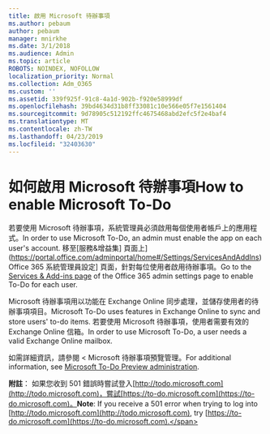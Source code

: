 ```yaml
---
title: 啟用 Microsoft 待辦事項
ms.author: pebaum
author: pebaum
manager: mnirkhe
ms.date: 3/1/2018
ms.audience: Admin
ms.topic: article
ROBOTS: NOINDEX, NOFOLLOW
localization_priority: Normal
ms.collection: Adm_O365
ms.custom: ''
ms.assetid: 339f925f-91c8-4a1d-902b-f920e58999df
ms.openlocfilehash: 39bd4634d31b8ff33081c10e566e05f7e1561404
ms.sourcegitcommit: 9d78905c512192ffc4675468abd2efc5f2e4baf4
ms.translationtype: MT
ms.contentlocale: zh-TW
ms.lasthandoff: 04/23/2019
ms.locfileid: "32403630"
---
```

# <a name="how-to-enable-microsoft-to-do"></a><span data-ttu-id="1c085-102">如何啟用 Microsoft 待辦事項</span><span class="sxs-lookup"><span data-stu-id="1c085-102">How to enable Microsoft To-Do</span></span>

<span data-ttu-id="1c085-103">若要使用 Microsoft 待辦事項，系統管理員必須啟用每個使用者帳戶上的應用程式。</span><span class="sxs-lookup"><span data-stu-id="1c085-103">In order to use Microsoft To-Do, an admin must enable the app on each user's account.</span></span> <span data-ttu-id="1c085-104">移至[服務&amp;增益集] 頁面上](https://portal.office.com/adminportal/home#/Settings/ServicesAndAddIns)Office 365 系統管理員設定] 頁面，針對每位使用者啟用待辦事項。</span><span class="sxs-lookup"><span data-stu-id="1c085-104">Go to the [Services &amp; Add-ins page](https://portal.office.com/adminportal/home#/Settings/ServicesAndAddIns) of the Office 365 admin settings page to enable To-Do for each user.</span></span> 
  
<span data-ttu-id="1c085-105">Microsoft 待辦事項用以功能在 Exchange Online 同步處理，並儲存使用者的待辦事項項目。</span><span class="sxs-lookup"><span data-stu-id="1c085-105">Microsoft To-Do uses features in Exchange Online to sync and store users' to-do items.</span></span> <span data-ttu-id="1c085-106">若要使用 Microsoft 待辦事項，使用者需要有效的 Exchange Online 信箱。</span><span class="sxs-lookup"><span data-stu-id="1c085-106">In order to use Microsoft To-Do, a user needs a valid Exchange Online mailbox.</span></span>
  
<span data-ttu-id="1c085-107">如需詳細資訊，請參閱 < <b0>Microsoft 待辦事項預覽管理</b0>。</span><span class="sxs-lookup"><span data-stu-id="1c085-107">For additional information, see [Microsoft To-Do Preview administration](https://support.office.com/article/490c1a8c-2333-4952-8125-841afadb9620.aspx).</span></span>
  
 <span data-ttu-id="1c085-108">**附註**： 如果您收到 501 錯誤時嘗試登入[http://todo.microsoft.com](http://todo.microsoft.com)，嘗試[https://to-do.microsoft.com](https://to-do.microsoft.com)。</span><span class="sxs-lookup"><span data-stu-id="1c085-108">**Note**: If you receive a 501 error when trying to log into [http://todo.microsoft.com](http://todo.microsoft.com), try [https://to-do.microsoft.com](https://to-do.microsoft.com).</span></span>
  

